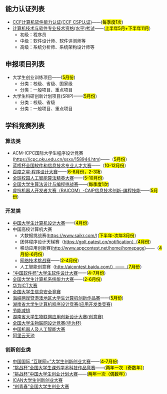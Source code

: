 ## 能力认证列表
- [CCF计算机软件能力认证(CCF CSP认证)](https://csp.ccf.org.cn/)——(<mark>每季度1次</mark>)
- [计算机技术与软件专业技术资格(水平)考试](https://bm.ruankao.org.cn/sign/welcome)——(<mark>上半年5月+下半年11月</mark>)
  - 初级：程序员
  - 中级：软件设计师、软件评测师等
  - 高级：系统分析师、系统架构设计师等

## 申报项目列表
- 大学生创业训练项目——(<mark>5月份</mark>)
  - 分类：校级、省级、国家级
  - 分类：一般项目、重点项目
- 大学生科研创新计划项目(SRIP)——(<mark>5月份</mark>)
  - 分类：校级、省级
  - 分类：一般项目、重点项目

## 学科竞赛列表
### 算法类
- ACM-ICPC国际大学生程序设计竞赛(https://icpc.pku.edu.cn/ssxx/158944.htm)——（<mark>5月份</mark>）
- [蓝桥杯全国软件和信息技术专业人才大赛](https://dasai.lanqiao.cn/pages/v7/dasai/competition/individual_competition.html)——（<mark>10-12月份</mark>）
- [百度之星·程序设计大赛](https://star.baidu.com/#/)——(<mark>6-8月份，2-3场</mark>)
- [全球校园人工智能算法精英大赛](https://www.saikr.com/vse/2024/DIGIX)——(<mark>5-10月份</mark>)
- [全国大学生算法设计与编程挑战赛](https://www.saikr.com/vse/adpc/2025/spring?ces=XB21209)——(<mark>每季度1次</mark>)
- [睿抗机器人开发者大赛（RAICOM）-CAIP信息技术创新-编程技能](https://www.raicom.com.cn/match-item.html?id=3407)——(<mark>5月份</mark>)

### 开发类
- [中国大学生计算机设计大赛](https://jsjds.blcu.edu.cn/)——(<mark>4月份</mark>)
- 中国高校计算机大赛
   - 大数据挑战赛(https://www.saikr.com/)(<mark>下半年-次年3月份</mark>)
   - 团体程序设计天梯赛（https://gplt.patest.cn/notification）(<mark>4月份</mark>)
   - 移动应用创新赛(http://www.appcontest.net/home/homepage)——（<mark>4月份-6月份</mark>）
   - [网络技术挑战赛](http://net.c4best.cn/)——(<mark>2-4月份</mark>)
   - 人工智能创意赛（http://aicontest.baidu.com/）——（<mark>7月份</mark>）
- [“中国软件杯”大学生软件设计大赛](https://www.cnsoftbei.com/)——(<mark>4-7月份</mark>)
- [全国大学生计算机系统能力大赛](https://os.educg.net/#/)——(<mark>2-6月份</mark>)
- [华为ICT大赛](https://e.huawei.com/cn/talent/ict-academy/#/home)
- [全国大学生信息安全竞赛](http://www.ciscn.cn/)
- [海峡两岸暨港澳地区大学生计算机创新作品赛](www.hncf.org)——(<mark>5月份</mark>)
- [湖南省大学生计算机程序设计竞赛(应用开发类竞赛)](https://hnmachvi.csu.edu.cn/Hncr/index/)
- [节能减排](http://www.jienengjianpai.org/)
- [湖南省大学生物联网应用创新设计大赛(创意赛)](http://hiotf.org.cn/HNWLWXH/)
- [全国大学生物联网设计竞赛(华为杯)](https://iot.sjtu.edu.cn/news.aspx?info_lb=36&flag=2)
- [中国机器人及人工智能大赛](https://www.caairobot.com/)
- [阿里云天池](https://tianchi.aliyun.com/university/student_competition)



### 创新创业类
- [中国国际 “互联网+”大学生创新创业大赛](https://cy.ncss.cn/)——(<mark>4-7月份</mark>)
- [“挑战杯”全国大学生课外学术科技作品竞赛](https://www.tiaozhanbei.net/)——(<mark>两年一次（奇数年）</mark>)
- [“挑战杯”中国大学生创业计划大赛](https://www.tiaozhanbei.net/)——(<mark>两年一次（偶数年）</mark>)
- [ICAN大学生创新创业大赛](http://www.g-ican.com/home/index)
- [“创青春”全国大学生创业大赛](https://fjx.5idream.net/login)
